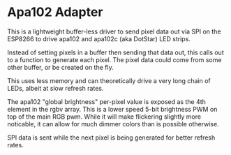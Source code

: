 Apa102 Adapter
=========

This is a lightweight buffer-less driver to send pixel data out via SPI on the ESP8266 to drive apa102 and apa102c (aka DotStar) LED strips.

Instead of setting pixels in a buffer then sending that data out, this calls out to a function to generate each pixel. The pixel data could come from some other buffer, or be created on the fly.

This uses less memory and can theoretically drive a very long chain of LEDs, albeit at slow refresh rates.

The apa102 "global brightness" per-pixel value is exposed as the 4th element in the rgbv array. This is a lower speed 5-bit brightness PWM on top of the main RGB pwm. While it will make flickering slightly more noticable, it can allow for much dimmer colors than is possible otherwise.

SPI data is sent while the next pixel is being generated for better refresh rates.

